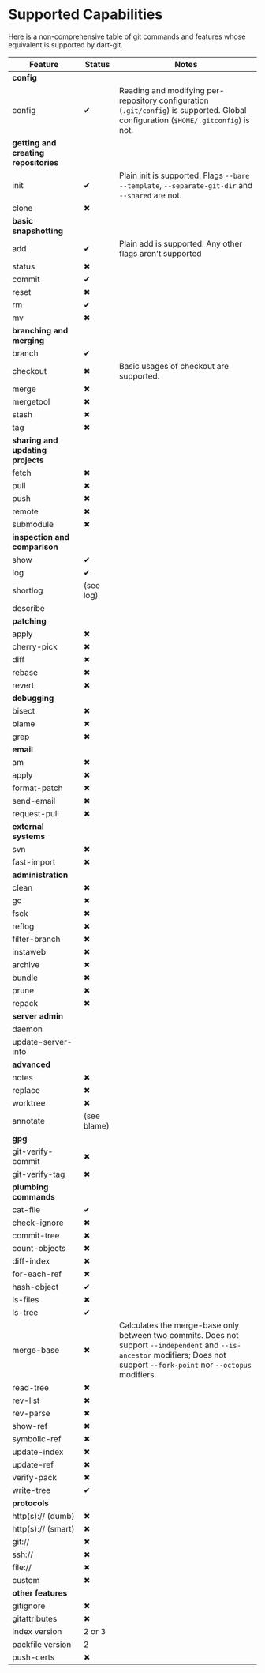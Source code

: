 Supported Capabilities
======================

Here is a non-comprehensive table of git commands and features whose equivalent
is supported by dart-git.

| Feature                               | Status | Notes |
|---------------------------------------|--------|-------|
| **config**                            |
| config                                | ✔ | Reading and modifying per-repository configuration (`.git/config`) is supported. Global configuration (`$HOME/.gitconfig`) is not. |
| **getting and creating repositories** |
| init                                  | ✔ | Plain init is supported. Flags `--bare` `--template`, `--separate-git-dir` and `--shared` are not. |
| clone                                 | ✖ |
| **basic snapshotting** |
| add                                   | ✔ | Plain add is supported. Any other flags aren't supported |
| status                                | ✖ |
| commit                                | ✔ |
| reset                                 | ✖ |
| rm                                    | ✔ |
| mv                                    | ✖ |
| **branching and merging** |
| branch                                | ✔ |
| checkout                              | ✖ | Basic usages of checkout are supported. |
| merge                                 | ✖ |
| mergetool                             | ✖ |
| stash                                 | ✖ |
| tag                                   | ✖ |
| **sharing and updating projects** |
| fetch                                 | ✖ |
| pull                                  | ✖ |
| push                                  | ✖ |
| remote                                | ✖ |
| submodule                             | ✖ |
| **inspection and comparison** |
| show                                  | ✔ |
| log                                   | ✔ |
| shortlog                              | (see log) |
| describe                              | |
| **patching** |
| apply                                 | ✖ |
| cherry-pick                           | ✖ |
| diff                                  | ✖ |
| rebase                                | ✖ |
| revert                                | ✖ |
| **debugging** |
| bisect                                | ✖ |
| blame                                 | ✖ |
| grep                                  | ✖ |
| **email** ||
| am                                    | ✖ |
| apply                                 | ✖ |
| format-patch                          | ✖ |
| send-email                            | ✖ |
| request-pull                          | ✖ |
| **external systems** |
| svn                                   | ✖ |
| fast-import                           | ✖ |
| **administration** |
| clean                                 | ✖ |
| gc                                    | ✖ |
| fsck                                  | ✖ |
| reflog                                | ✖ |
| filter-branch                         | ✖ |
| instaweb                              | ✖ |
| archive                               | ✖ |
| bundle                                | ✖ |
| prune                                 | ✖ |
| repack                                | ✖ |
| **server admin** |
| daemon                                | |
| update-server-info                    | |
| **advanced** |
| notes                                 | ✖ |
| replace                               | ✖ |
| worktree                              | ✖ |
| annotate                              | (see blame) |
| **gpg** |
| git-verify-commit                     | ✖ |
| git-verify-tag                        | ✖ |
| **plumbing commands** |
| cat-file                              | ✔ |
| check-ignore                          | ✖ |
| commit-tree                           | ✖ |
| count-objects                         | ✖ |
| diff-index                            | ✖ |
| for-each-ref                          | ✖ |
| hash-object                           | ✔ |
| ls-files                              | ✖ |
| ls-tree                               | ✔ |
| merge-base                            | ✖ | Calculates the merge-base only between two commits. Does not support `--independent` and `--is-ancestor` modifiers; Does not support `--fork-point` nor `--octopus` modifiers. |
| read-tree                             | ✖ |
| rev-list                              | ✖ |
| rev-parse                             | ✖ |
| show-ref                              | ✖ |
| symbolic-ref                          | ✖ |
| update-index                          | ✖ |
| update-ref                            | ✖ |
| verify-pack                           | ✖ |
| write-tree                            | ✔ |
| **protocols** |
| http(s):// (dumb)                     | ✖ |
| http(s):// (smart)                    | ✖ |
| git://                                | ✖ |
| ssh://                                | ✖ |
| file://                               | ✖ |
| custom                                | ✖ |
| **other features** |
| gitignore                             | ✖ |
| gitattributes                         | ✖ |
| index version                         | 2 or 3 |
| packfile version                      | 2 |
| push-certs                            | ✖ |
